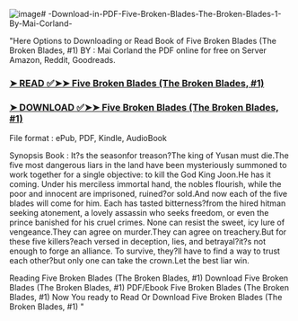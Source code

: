 ![image](https://github.com/user-attachments/assets/11c38232-b141-42e2-b2b1-c50562988e05)# -Download-in-PDF-Five-Broken-Blades-The-Broken-Blades-1-By-Mai-Corland-

"Here Options to Downloading or Read Book of Five Broken Blades (The Broken Blades, #1) BY : Mai Corland the PDF online for free on Server Amazon, Reddit, Goodreads.

### [➤ READ ✅➤➤ Five Broken Blades (The Broken Blades, #1)](https://en.ebooksteach.xyz/?book=200982383-five-broken-blades)
### [➤ DOWNLOAD ✅➤➤ Five Broken Blades (The Broken Blades, #1)](https://en.ebooksteach.xyz/?book=200982383-five-broken-blades)

File format : ePub, PDF, Kindle, AudioBook

Synopsis Book : It?s the seasonfor treason?The king of Yusan must die.The five most dangerous liars in the land have been mysteriously summoned to work together for a single objective: to kill the God King Joon.He has it coming. Under his merciless immortal hand, the nobles flourish, while the poor and innocent are imprisoned, ruined?or sold.And now each of the five blades will come for him. Each has tasted bitterness?from the hired hitman seeking atonement, a lovely assassin who seeks freedom, or even the prince banished for his cruel crimes. None can resist the sweet, icy lure of vengeance.They can agree on murder.They can agree on treachery.But for these five killers?each versed in deception, lies, and betrayal?it?s not enough to forge an alliance. To survive, they?ll have to find a way to trust each other?but only one can take the crown.Let the best liar win.

Reading Five Broken Blades (The Broken Blades, #1)
Download Five Broken Blades (The Broken Blades, #1)
PDF/Ebook Five Broken Blades (The Broken Blades, #1)
Now You ready to Read Or Download Five Broken Blades (The Broken Blades, #1)
"
